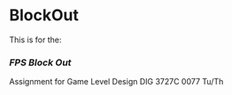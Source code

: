 # BlockOut
This is for the:
### *FPS Block Out*
Assignment for Game Level Design DIG 3727C 0077 Tu/Th
